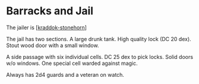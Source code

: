 # Barracks and Jail

The jailer is [[kraddok-stonehorn]]

The jail has two sections. A large drunk tank. High quality lock (DC 20 dex). Stout wood door with a small window.

A side passage with six individual cells. DC 25 dex to pick locks. Solid doors w/o windows. One special cell warded against magic.

Always has 2d4 guards and a veteran on watch.

[//begin]: # "Autogenerated link references for markdown compatibility"
[kraddok-stonehorn]: kraddok-stonehorn "Kraddok Stonehorn"
[//end]: # "Autogenerated link references"